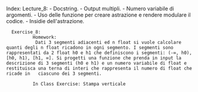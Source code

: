 Index:
       Lecture_8:
                 - Docstring.
                 - Output multipli.
                 - Numero variabile di argomenti.
                 - Uso delle funzione per creare astrazione e rendere modulare il codice.
                 - Insidie dell'astrazione.

      Exercise_8:
              Homework:
               Dati 3 segmenti adiacenti ed n float si vuole calcolare quanti degli n float ricadono in ogni segmento. I segmenti sono rappresentati da 2 float h0 e h1 che definiscono i segmenti: (-∞, h0), [h0, h1), [h1, ∞]. Si progetti una funzione che prenda in input la descrizione di 3 segmenti (h0 e h1) e un numero variabile di float e restituisca una terna di interi che rappresenta il numero di float che ricade in   ciascuno dei 3 segmenti.
              
              In Class Exercise: Stampa verticale